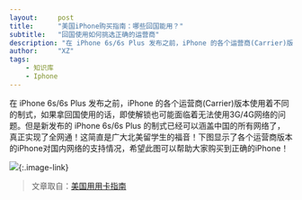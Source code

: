 ```yaml
---
layout:     post
title:      "美国iPhone购买指南：哪些回国能用？"
subtitle:   "回国使用如何挑选正确的运营商"
description: "在 iPhone 6s/6s Plus 发布之前，iPhone 的各个运营商(Carrier)版本使用着不同的制式，如果拿回国使用的话，即使解锁也可能面临着无法使用3G/4G网络的问题。但是新发布的 iPhone 6s/6s Plus 的制式已经可以涵盖中国的所有网络了，真正实现了全网通！这简直是广大北美留学生的福音！下图显示了各个运营商版本的iPhone对国内网络的支持情况，希望此图可以帮助大家购买到正确的iPhone！"
author:     "XZ"
tags:
    - 知识库
    - Iphone
---
```


在 iPhone 6s/6s Plus 发布之前，iPhone 的各个运营商(Carrier)版本使用着不同的制式，如果拿回国使用的话，即使解锁也可能面临着无法使用3G/4G网络的问题。但是新发布的 iPhone 6s/6s Plus 的制式已经可以涵盖中国的所有网络了，真正实现了全网通！这简直是广大北美留学生的福音！下图显示了各个运营商版本的iPhone对国内网络的支持情况，希望此图可以帮助大家购买到正确的iPhone！

[![][iphone]][iphone]{:.image-link}

[iphone]:http://www.uscreditcardguide.com/wp-content/uploads/2015/09/iPhone-carriers.png

> 文章取自：[美国用用卡指南](http://www.uscreditcardguide.com/%E7%BE%8E%E5%9B%BDiphone%E8%B4%AD%E4%B9%B0%E6%8C%87%E5%8D%97-%E5%9B%9E%E5%9B%BD%E4%BD%BF%E7%94%A8%E5%A6%82%E4%BD%95%E6%8C%91%E9%80%89%E6%AD%A3%E7%A1%AE%E7%9A%84%E8%BF%90%E8%90%A5%E5%95%86/)